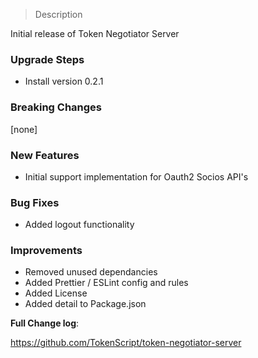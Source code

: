 > Description

Initial release of Token Negotiator Server

### Upgrade Steps

- Install version 0.2.1

### Breaking Changes

[none]

### New Features

- Initial support implementation for Oauth2 Socios API's

### Bug Fixes

- Added logout functionality

### Improvements

- Removed unused dependancies
- Added Prettier / ESLint config and rules
- Added License
- Added detail to Package.json

**Full Change log**:

https://github.com/TokenScript/token-negotiator-server
